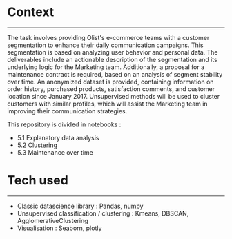 # Context
---------------
The task involves providing Olist's e-commerce teams with a customer segmentation to enhance their daily communication campaigns. This segmentation is based on analyzing user behavior and personal data.
The deliverables include an actionable description of the segmentation and its underlying logic for the Marketing team. Additionally, a proposal for a maintenance contract is required, based on an analysis of segment stability over time.
An anonymized dataset is provided, containing information on order history, purchased products, satisfaction comments, and customer location since January 2017. Unsupervised methods will be used to cluster customers with similar profiles, which will assist the Marketing team in improving their communication strategies.

This repository is divided in notebooks :
* 5.1 Explanatory data analysis
* 5.2 Clustering
* 5.3 Maintenance over time

# Tech used
---------------------
* Classic datascience library : Pandas, numpy
* Unsupervised classification / clustering : Kmeans, DBSCAN, AgglomerativeClustering
* Visualisation : Seaborn, plotly

